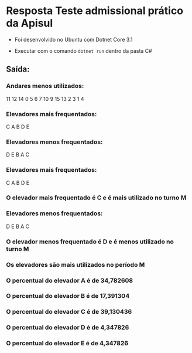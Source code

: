 # Resposta Teste admissional prático da Apisul


* Foi desenvolvido no Ubuntu com Dotnet Core 3.1

* Executar com o comando ``dotnet run`` dentro da pasta C#

## Saída:

### Andares menos utilizados:

11
12
14
0
5
6
7
10
9
15
13
2
3
1
4

### Elevadores mais frequentados:

C
A
B
D
E

### Elevadores menos frequentados:

D
E
B
A
C

### Elevadores mais frequentados:

C
A
B
D
E

### O elevador mais frequentado é C e é mais utilizado no turno M


### Elevadores menos frequentados:

D
E
B
A
C

### O elevador menos frequentado é D e é menos utilizado no turno M


### Os elevadores são mais utilizados no período M

### O percentual do elevador A é de 34,782608
### O percentual do elevador B é de 17,391304
### O percentual do elevador C é de 39,130436
### O percentual do elevador D é de 4,347826
### O percentual do elevador E é de 4,347826